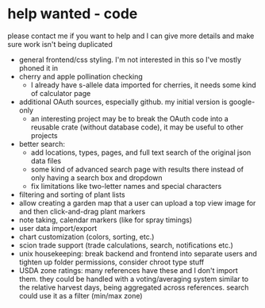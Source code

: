 # help wanted - code
please contact me if you want to help and I can give more details and make sure work isn't being duplicated
* general frontend/css styling. I'm not interested in this so I've mostly phoned it in
* cherry and apple pollination checking
  * I already have s-allele data imported for cherries, it needs some kind of calculator page
* additional OAuth sources, especially github.  my initial version is google-only
  * an interesting project may be to break the OAuth code into a reusable crate (without database code), it may be useful to other projects
* better search:
  * add locations, types, pages, and full text search of the original json data files
  * some kind of advanced search page with results there instead of only having a search box and dropdown
  * fix limitations like two-letter names and special characters
* filtering and sorting of plant lists
* allow creating a garden map that a user can upload a top view image for and then click-and-drag plant markers
* note taking, calendar markers (like for spray timings)
* user data import/export
* chart customization (colors, sorting, etc.)
* scion trade support (trade calculations, search, notifications etc.)
* unix housekeeping: break backend and frontend into separate users and tighten up folder permissions, consider chroot type stuff
* USDA zone ratings: many references have these and I don't import them. they could be handled with a voting/averaging system similar to the relative harvest days, being aggregated across references.  search could use it as a filter (min/max zone)
